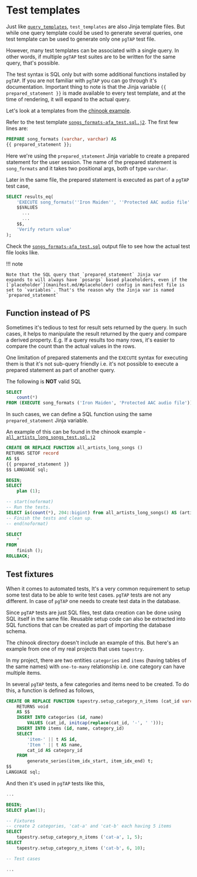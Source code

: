 # Test templates

Just like [`query_templates`](query-templates.md), `test_templates`
are also Jinja template files. But while one query template could be
used to generate several queries, one test template can be used to
generate only one `pgTAP` test file.

However, many test templates can be associated with a single query. In
other words, if multiple `pgTAP` test suites are to be written for the
same query, that's possible.

The test syntax is SQL only but with some additional functions
installed by `pgTAP`. If you are not familiar with `pgTAP` you can go
through it's documentation. Important thing to note is that the Jinja
variable `{{ prepared_statement }}` is made available to every test
template, and at the time of rendering, it will expand to the actual
query.

Let's look at a templates from the [chinook
example](https://github.com/naiquevin/tapestry/tree/main/examples/chinook).

Refer to the test template
[`songs_formats-afa_test.sql.j2`](https://github.com/naiquevin/tapestry/blob/main/examples/chinook/templates/tests/songs_formats-afa_test.sql.j2). The
first few lines are:

```sql
PREPARE song_formats (varchar, varchar) AS
{{ prepared_statement }};
```

Here we're using the `prepared_statement` Jinja variable to create a
prepared statement for the user session. The name of the prepared
statement is `song_formats` and it takes two positional args, both of
type `varchar`.

Later in the same file, the prepared statement is executed as part of
a `pgTAP` test case,

```sql
SELECT results_eq(
    'EXECUTE song_formats(''Iron Maiden'', ''Protected AAC audio file'')',
    $$VALUES
      ...
      ...
    $$,
    'Verify return value'
);
```

Check the
[`songs_formats-afa_test.sql`](https://github.com/naiquevin/tapestry/blob/main/examples/chinook/output/tests/songs_formats-afa_test.sql)
output file to see how the actual test file looks like.

!!! note

    Note that the SQL query that `prepared_statement` Jinja var
    expands to will always have `posargs` based placeholders, even if the
    [`placeholder`](manifest.md/#placeholder) config in manifest file is
    set to `variables`. That's the reason why the Jinja var is named
    `prepared_statement`

## Function instead of PS

Sometimes it's tedious to test for result sets returned by the
query. In such cases, it helps to manipulate the result returned by
the query and compare a derived property. E.g. If a query results too
many rows, it's easier to compare the count than the actual values in
the rows.

One limitation of prepared statements and the `EXECUTE` syntax for
executing them is that it's not sub-query friendly i.e. it's not
possible to execute a prepared statement as part of another query.

The following is **NOT** valid SQL

```sql
SELECT
    count(*)
FROM (EXECUTE song_formats ('Iron Maiden', 'Protected AAC audio file'));
```

In such cases, we can define a SQL function using the same
`prepared_statement` Jinja variable.

An example of this can be found in the chinook example -
[`all_artists_long_songs_test.sql.j2`](https://github.com/naiquevin/tapestry/blob/main/examples/chinook/templates/tests/all_artists_long_songs_test.sql.j2)

```sql
CREATE OR REPLACE FUNCTION all_artists_long_songs ()
RETURNS SETOF record
AS $$
{{ prepared_statement }}
$$ LANGUAGE sql;

BEGIN;
SELECT
    plan (1);

-- start(noformat)
-- Run the tests.
SELECT is(count(*), 204::bigint) from all_artists_long_songs() AS (artist_id int, name text, duration interval);
-- Finish the tests and clean up.
-- end(noformat)

SELECT
    *
FROM
    finish ();
ROLLBACK;
```

## Test fixtures

When it comes to automated tests, It's a very common requirement to
setup some test data to be able to write test cases. `pgTAP` tests are
not any different. In case of `pgTAP` one needs to create test data in
the database.

Since `pgTAP` tests are just SQL files, test data creation can be done
using SQL itself in the same file. Reusable setup code can also be
extracted into SQL functions that can be created as part of importing
the database schema.

The chinook directory doesn't include an example of this. But here's
an example from one of my real projects that uses `tapestry`.

In my project, there are two entities `categories` and `items` (having
tables of the same names) with `one-to-many` relationship i.e. one
category can have multiple items.

In several `pgTAP` tests, a few categories and items need to be
created. To do this, a function is defined as follows,

```sql
CREATE OR REPLACE FUNCTION tapestry.setup_category_n_items (cat_id varchar, item_idx_start integer, item_idx_end integer)
    RETURNS void
    AS $$
    INSERT INTO categories (id, name)
        VALUES (cat_id, initcap(replace(cat_id, '-', ' ')));
    INSERT INTO items (id, name, category_id)
    SELECT
        'item-' || t AS id,
        'Item ' || t AS name,
        cat_id AS category_id
    FROM
        generate_series(item_idx_start, item_idx_end) t;
$$
LANGUAGE sql;
```

And then it's used in `pgTAP` tests like this, 

```sql
...

BEGIN;
SELECT plan(1);

-- Fixtures
-- create 2 categories, 'cat-a' and 'cat-b' each having 5 items
SELECT
    tapestry.setup_category_n_items ('cat-a', 1, 5);
SELECT
    tapestry.setup_category_n_items ('cat-b', 6, 10);

-- Test cases

...
```






